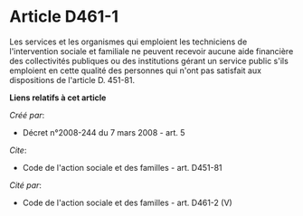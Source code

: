 # Article D461-1

Les services et les organismes qui emploient les techniciens de l'intervention sociale et familiale ne peuvent recevoir
aucune aide financière des collectivités publiques ou des institutions gérant un service public s'ils emploient en cette
qualité des personnes qui n'ont pas satisfait aux dispositions de l'article D. 451-81.

**Liens relatifs à cet article**

_Créé par_:

  - Décret n°2008-244 du 7 mars 2008 - art. 5

_Cite_:

  - Code de l'action sociale et des familles - art. D451-81

_Cité par_:

  - Code de l'action sociale et des familles - art. D461-2 (V)
